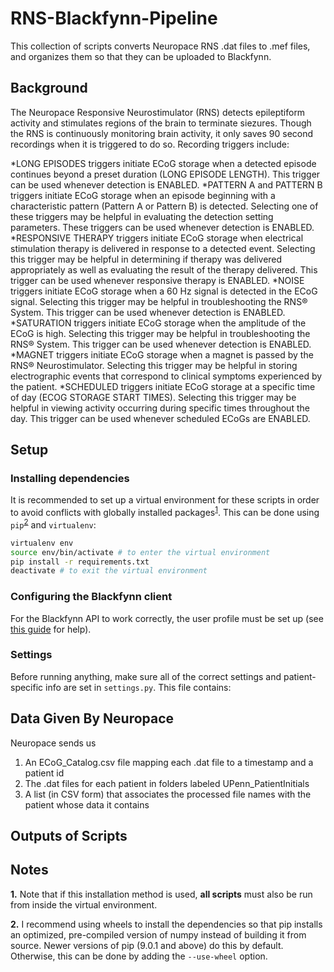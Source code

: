 # RNS-Blackfynn-Pipeline
This collection of scripts converts Neuropace RNS .dat files to .mef files, and organizes them so that they can be uploaded to Blackfynn.

## Background
The Neuropace Responsive Neurostimulator (RNS) detects epileptiform activity and stimulates regions of the brain to terminate siezures. Though the RNS is continuously monitoring brain activity, it only saves 90 second recordings when it is triggered to do so. Recording triggers include:

*LONG EPISODES triggers initiate ECoG storage when a detected episode continues beyond a preset duration (LONG EPISODE LENGTH). This trigger can be used whenever detection is ENABLED.
*PATTERN A and PATTERN B triggers initiate ECoG storage when an episode beginning with a characteristic pattern (Pattern A or Pattern B) is detected. Selecting one of these triggers may be helpful in evaluating the detection setting parameters. These triggers can be used whenever detection is ENABLED.
*RESPONSIVE THERAPY triggers initiate ECoG storage when electrical stimulation therapy is delivered in response to a detected event. Selecting this trigger may be helpful in determining if therapy was delivered appropriately as well as evaluating the result of the therapy delivered. This trigger can be used whenever responsive therapy is ENABLED.
*NOISE triggers initiate ECoG storage when a 60 Hz signal is detected in the ECoG signal. Selecting this trigger may be helpful in troubleshooting the RNS® System. This trigger can be used whenever detection is ENABLED.
*SATURATION triggers initiate ECoG storage when the amplitude of the ECoG is high. Selecting this trigger may be helpful in troubleshooting the RNS® System. This trigger can be used whenever detection is ENABLED.
*MAGNET triggers initiate ECoG storage when a magnet is passed by the RNS® Neurostimulator. Selecting this trigger may be helpful in storing electrographic events that correspond to clinical symptoms experienced by the patient.
*SCHEDULED triggers initiate ECoG storage at a specific time of day (ECOG STORAGE START TIMES). Selecting this trigger may be helpful in viewing activity occurring during specific times throughout the day. This trigger can be used whenever scheduled ECoGs are ENABLED.

## Setup
### Installing dependencies
It is recommended to set up a virtual environment for these scripts in order to avoid conflicts with globally installed packages<sup>[1](#note-1)</sup>. This can be done using `pip`<sup>[2](#note-2)</sup> and `virtualenv`:
```bash
virtualenv env
source env/bin/activate # to enter the virtual environment
pip install -r requirements.txt
deactivate # to exit the virtual environment
```
### Configuring the Blackfynn client
For the Blackfynn API to work correctly, the user profile must be set up (see [this guide](http://docs.blackfynn.io/platform/clients/getting_started.html) for help).

### Settings
Before running anything, make sure all of the correct settings and patient-specific info are set in `settings.py`. This file contains:

## Data Given By Neuropace
Neuropace sends us
1. An ECoG_Catalog.csv file mapping each .dat file to a timestamp and a patient id
2. The .dat files for each patient in folders labeled UPenn_PatientInitials
3. A list (in CSV form) that associates the processed file names with the patient whose data it contains 

## Outputs of Scripts


## Notes
<b name="note-1">1.</b> Note that if this installation method is used, **all scripts** must also be run from inside the virtual environment.

<b name="note-2">2.</b> I recommend using wheels to install the dependencies so that pip installs an optimized, pre-compiled version of numpy instead of building it from source. Newer versions of pip (9.0.1 and above) do this by default. Otherwise, this can be done by adding the `--use-wheel` option.
